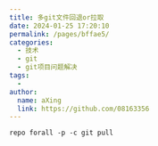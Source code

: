 ```yaml
---
title: 多git文件回退or拉取
date: 2024-01-25 17:20:10
permalink: /pages/bffae5/
categories:
  - 技术
  - git
  - git项目问题解决
tags:
  - 
author: 
  name: aXing
  link: https://github.com/08163356
---
```


```
repo forall -p -c git pull
```

<!-- more -->
